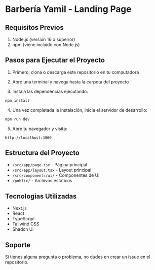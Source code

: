 # Barbería Yamil - Landing Page

## Requisitos Previos
1. Node.js (versión 16 o superior)
2. npm (viene incluido con Node.js)

## Pasos para Ejecutar el Proyecto

1. Primero, clona o descarga este repositorio en tu computadora

2. Abre una terminal y navega hasta la carpeta del proyecto

3. Instala las dependencias ejecutando:
```bash
npm install
```

4. Una vez completada la instalación, inicia el servidor de desarrollo:
```bash
npm run dev
```

5. Abre tu navegador y visita:
```
http://localhost:3000
```

## Estructura del Proyecto
- `/src/app/page.tsx` - Página principal
- `/src/app/layout.tsx` - Layout principal
- `/src/components/ui/` - Componentes de UI
- `/public/` - Archivos estáticos

## Tecnologías Utilizadas
- Next.js
- React
- TypeScript
- Tailwind CSS
- Shadcn UI

## Soporte
Si tienes alguna pregunta o problema, no dudes en crear un issue en el repositorio.
